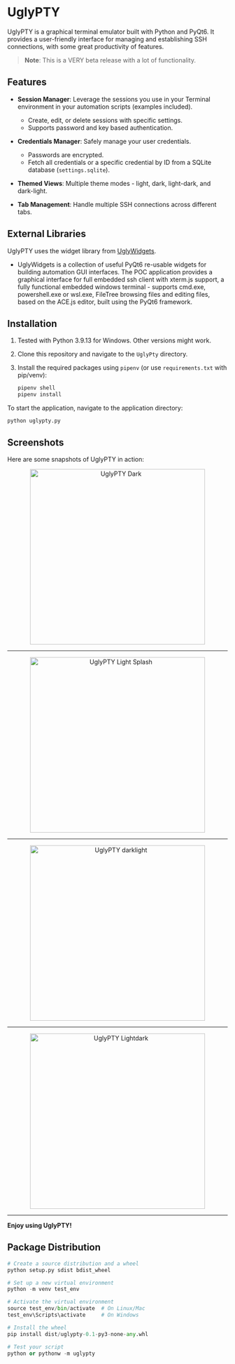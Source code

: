 # UglyPTY

UglyPTY is a graphical terminal emulator built with Python and PyQt6. It provides a user-friendly interface for managing and establishing SSH connections, with some great productivity of features. 

> **Note**: This is a VERY beta release with a lot of functionality.

## Features

- **Session Manager**: Leverage the sessions you use in your Terminal environment in your automation scripts (examples included).
  - Create, edit, or delete sessions with specific settings.
  - Supports password and key based authentication.
  
- **Credentials Manager**: Safely manage your user credentials.
  - Passwords are encrypted.
  - Fetch all credentials or a specific credential by ID from a SQLite database (`settings.sqlite`).
  
- **Themed Views**: Multiple theme modes - light, dark, light-dark, and dark-light.
  
- **Tab Management**: Handle multiple SSH connections across different tabs.

## External Libraries

UglyPTY uses the widget library from [UglyWidgets](https://github.com/scottpeterman/UglyWidgets).
- UglyWidgets is a collection of useful PyQt6 re-usable widgets for building automation GUI interfaces. The POC application provides a graphical interface for full embedded ssh client with xterm.js support, a fully functional embedded windows terminal - supports cmd.exe, powershell.exe or wsl.exe, FileTree browsing files and editing files, based on the ACE.js editor, built using the PyQt6 framework.

## Installation

1. Tested with Python 3.9.13 for Windows. Other versions might work.
2. Clone this repository and navigate to the `UglyPty` directory.
3. Install the required packages using `pipenv` (or use `requirements.txt` with pip/venv):

    ```bash
    pipenv shell
    pipenv install
    ```

To start the application, navigate to the application directory:

    python uglypty.py

## Screenshots

Here are some snapshots of UglyPTY in action:

<div align="center">
  <img src="screen_shots\uglydark.PNG" alt="UglyPTY Dark" width="400px">
  <hr><img src="screen_shots\uglylight.png" alt="UglyPTY Light Splash" width="400px">
  <hr><img src="screen_shots\darklight.png" alt="UglyPTY darklight" width="400px">
  <hr><img src="screen_shots\lightdark.png" alt="UglyPTY Lightdark" width="400px">
</div>

---

**Enjoy using UglyPTY!**


## Package Distribution

```python
# Create a source distribution and a wheel
python setup.py sdist bdist_wheel

# Set up a new virtual environment
python -m venv test_env

# Activate the virtual environment
source test_env/bin/activate  # On Linux/Mac
test_env\Scripts\activate     # On Windows

# Install the wheel
pip install dist/uglypty-0.1-py3-none-any.whl

# Test your script
python or pythonw -m uglypty
